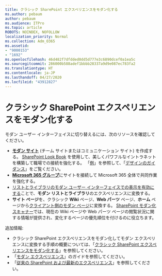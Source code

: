 ```yaml
---
title: クラシック SharePoint エクスペリエンスをモダン化する
ms.author: pebaum
author: pebaum
ms.audience: ITPro
ms.topic: article
ROBOTS: NOINDEX, NOFOLLOW
localization_priority: Normal
ms.collection: Adm_O365
ms.assetid:
- "9000153"
- "1692"
ms.openlocfilehash: 46d482f7dfdded0dd5d777e3c6890dcef0a1ea5c
ms.sourcegitcommit: 286000b588adef1bbbb28337a9d9e087ec783fa2
ms.translationtype: HT
ms.contentlocale: ja-JP
ms.lasthandoff: 04/27/2020
ms.locfileid: "43912827"
---
```

# <a name="modernize-your-classic-sharepoint-experience"></a>クラシック SharePoint エクスペリエンスをモダン化する

モダン ユーザー インターフェイスに切り替えるには、次のリソースを確認してください。

- [**モダン サイト**](https://support.office.com/article/create-a-team-site-in-sharepoint-ef10c1e7-15f3-42a3-98aa-b5972711777d) (チーム サイトまたはコミュニケーション サイト) を作成する。 [SharePoint Look Book](https://lookbook.microsoft.com/assets/SharePoint_lookbook_2019.pdf) を使用して、美しくパワフルなイントラネットを構築して職場での接続を強化する。 「[例](https://lookbook.microsoft.com/)」を参照して、「[デザインのガイダンス](https://spdesign.azurewebsites.net/)」をご覧ください。
- [**Microsoft 365 グループ**](https://docs.microsoft.com/sharepoint/dev/transform/modernize-connect-to-office365-group)にサイトを接続して Microsoft 365 全体で共同作業を強化する。
- [リストとライブラリのモダン ユーザー インターフェイスでの表示を有効にする](https://docs.microsoft.com/sharepoint/dev/transform/modernize-userinterface-lists-and-libraries)ことで、**モダン リストとライブラリ**のエクスペリエンスに変換する。
- **サイト ページ**を、クラシック **Wiki** ページ、**Web パーツ** ページ、**ホーム** ページから[クライアント側のモダン ページ](https://docs.microsoft.com/sharepoint/dev/transform/modernize-userinterface-site-pages)に変換する。 [SharePoint モダン化スキャナー](https://docs.microsoft.com/sharepoint/dev/transform/modernize-scanner)では、現在の Wiki ページや Web パーツ ページの閲覧状況に関する情報が提供され、変化するページの優先順位を付けるのに役立ちます。

追加情報:

- クラシック SharePoint エクスペリエンスをモダン化してモダン エクスペリエンスに変換する手順の概要については、「[クラシック SharePoint エクスペリエンスをモダン化する](https://docs.microsoft.com/sharepoint/dev/transform/modernize-classic-sites)」を参照してください。
- 「[モダン エクスペリエンス](https://docs.microsoft.com/sharepoint/guide-to-sharepoint-modern-experience)」のガイドを参照してください。
- 「[従来の SharePoint および最新のエクスペリエンス](https://support.office.com/article/sharepoint-classic-and-modern-experiences-5725c103-505d-4a6e-9350-300d3ec7d73f)」を参照してください。
